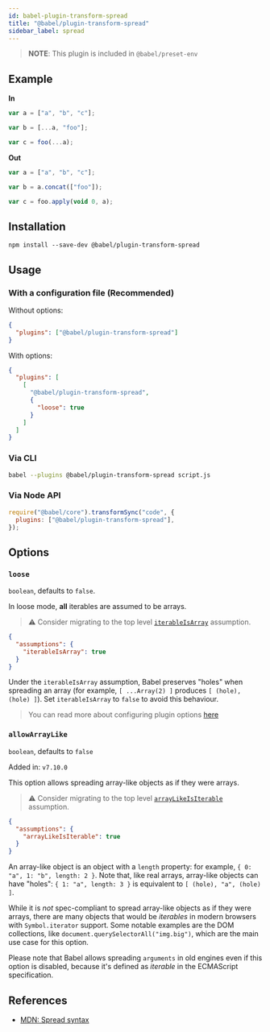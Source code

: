 ```yaml
---
id: babel-plugin-transform-spread
title: "@babel/plugin-transform-spread"
sidebar_label: spread
---
```


> **NOTE**: This plugin is included in `@babel/preset-env`

## Example

**In**

```js title="JavaScript"
var a = ["a", "b", "c"];

var b = [...a, "foo"];

var c = foo(...a);
```

**Out**

```js title="JavaScript"
var a = ["a", "b", "c"];

var b = a.concat(["foo"]);

var c = foo.apply(void 0, a);
```

## Installation

```shell npm2yarn
npm install --save-dev @babel/plugin-transform-spread
```

## Usage

### With a configuration file (Recommended)

Without options:

```json title="babel.config.json"
{
  "plugins": ["@babel/plugin-transform-spread"]
}
```

With options:

```json title="babel.config.json"
{
  "plugins": [
    [
      "@babel/plugin-transform-spread",
      {
        "loose": true
      }
    ]
  ]
}
```

### Via CLI

```sh title="Shell"
babel --plugins @babel/plugin-transform-spread script.js
```

### Via Node API

```js title="JavaScript"
require("@babel/core").transformSync("code", {
  plugins: ["@babel/plugin-transform-spread"],
});
```

## Options

### `loose`

`boolean`, defaults to `false`.

In loose mode, **all** iterables are assumed to be arrays.

> ⚠️ Consider migrating to the top level [`iterableIsArray`](assumptions.md#iterableisarray) assumption.

```json title="babel.config.json"
{
  "assumptions": {
    "iterableIsArray": true
  }
}
```

Under the `iterableIsArray` assumption, Babel preserves "holes" when spreading an array (for example, `[ ...Array(2) ]` produces `[ (hole), (hole) ]`). Set `iterableIsArray` to `false` to avoid this behaviour.

> You can read more about configuring plugin options [here](https://babeljs.io/docs/en/plugins#plugin-options)

### `allowArrayLike`

`boolean`, defaults to `false`

Added in: `v7.10.0`

This option allows spreading array-like objects as if they were arrays.

> ⚠️ Consider migrating to the top level [`arrayLikeIsIterable`](assumptions.md#arraylikeisiterable) assumption.

```json title="babel.config.json"
{
  "assumptions": {
    "arrayLikeIsIterable": true
  }
}
```

An array-like object is an object with a `length` property: for example, `{ 0: "a", 1: "b", length: 2 }`. Note that, like real arrays, array-like objects can have "holes": `{ 1: "a", length: 3 }` is equivalent to `[ (hole), "a", (hole) ]`.

While it is _not_ spec-compliant to spread array-like objects as if they were arrays, there are many objects that would be _iterables_ in modern browsers with `Symbol.iterator` support. Some notable examples are the DOM collections, like `document.querySelectorAll("img.big")`, which are the main use case for this option.

Please note that Babel allows spreading `arguments` in old engines even if this option is disabled, because it's defined as _iterable_ in the ECMAScript specification.

## References

- [MDN: Spread syntax](https://developer.mozilla.org/en-US/docs/Web/JavaScript/Reference/Operators/Spread_syntax)
